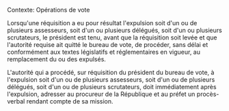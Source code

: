 Contexte: Opérations de vote

Lorsqu'une réquisition a eu pour résultat l'expulsion soit d'un ou de plusieurs assesseurs, soit d'un ou plusieurs délégués, soit d'un ou plusieurs scrutateurs, le président est tenu, avant que la réquisition soit levée et que l'autorité requise ait quitté le bureau de vote, de procéder, sans délai et conformément aux textes législatifs et réglementaires en vigueur, au remplacement du ou des expulsés.

L'autorité qui a procédé, sur réquisition du président du bureau de vote, à l'expulsion soit d'un ou de plusieurs assesseurs, soit d'un ou de plusieurs délégués, soit d'un ou de plusieurs scrutateurs, doit immédiatement après l'expulsion, adresser au procureur de la République et au préfet un procès-verbal rendant compte de sa mission.
